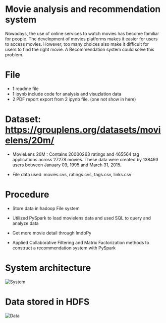 # Movie analysis and recommendation system

Nowadays, the use of online services to watch movies has become familiar for people. The development of movies platforms makes it easier for users to access movies. However, too many choices also make it difficult for users to find the right movie. A Recommendation system could solve this problem.

# File
- 1 readme file
- 1 ipynb include code for analysis and visuzlation data
- 2 PDF report export from 2 ipynb file. (one not show in here)

# Dataset: https://grouplens.org/datasets/movielens/20m/

- MovieLens 20M : Contains 20000263 ratings and 465564 tag applications across 27278 movies. These data were created by 138493 users between January 09, 1995 and March 31, 2015. 

- File data used: movies.cvs, ratings.cvs, tags.csv, links.csv


# Procedure

- Store data in hadoop File system

- Utilized PySpark to load movielens data and used SQL to query and analyze data 

- Get more movie detail through ImdbPy

- Applied Collaborative Filtering and Matrix Factorization methods to construct a recommendation system with PySpark
# System architecture

![System](https://github.com/uyentt99/Movielen/blob/main/Picture/SystemArchitecture.png) 

# Data stored in HDFS

![Data](https://github.com/uyentt99/Movielen/blob/main/Picture/DataHDFS.png)

